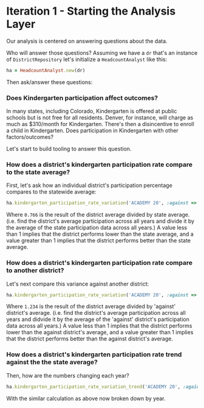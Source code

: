 # Iteration 1 - Starting the Analysis Layer

Our analysis is centered on answering questions about the data.

Who will answer those questions? Assuming we have a `dr` that's an instance of `DistrictRepository` let's initialize a `HeadcountAnalyst` like this:

```ruby
ha = HeadcountAnalyst.new(dr)
```

Then ask/answer these questions:

### Does Kindergarten participation affect outcomes?

In many states, including Colorado, Kindergarten is offered at public schools but is not free for all residents. Denver, for instance, will charge as much as $310/month for Kindergarten. There's then a disincentive to enroll a child in Kindergarten. Does participation in Kindergarten with other factors/outcomes?

Let's start to build tooling to answer this question.

### How does a district's kindergarten participation rate compare to the state average?

First, let's ask how an individual district's participation percentage compares to the statewide average:

```ruby
ha.kindergarten_participation_rate_variation('ACADEMY 20', :against => 'COLORADO') # => 0.766
```

Where `0.766` is the result of the district average divided by state average. (i.e. find the district's average participation across all years and divide it by the average of the state participation data across all years.) A value less than 1 implies that the district performs lower than the state average, and a value greater than 1 implies that the district performs better than the state average.

### How does a district's kindergarten participation rate compare to another district?

Let's next compare this variance against another district:

```ruby
ha.kindergarten_participation_rate_variation('ACADEMY 20', :against => 'YUMA SCHOOL DISTRICT 1') # => 1.234
```

Where `1.234` is the result of the district average divided by 'against' district's average. (i.e. find the district's average participation across all years and didvide it by the average of the 'against' district's participation data across all years.) A value less than 1 implies that the district performs lower than the against district's average, and a value greater than 1 implies that the district performs better than the against district's average.

### How does a district's kindergarten participation rate trend against the the state average?

Then, how are the numbers changing each year?

```ruby
ha.kindergarten_participation_rate_variation_trend('ACADEMY 20', :against => 'COLORADO') # => {2009 => 0.766, 2010 => 0.566, 2011 => 0.46 }
```

With the similar calculation as above now broken down by year.

